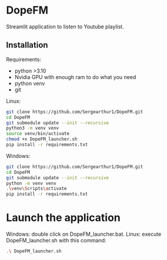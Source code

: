# DopeFM
Streamlit application to listen to Youtube playlist.

## Installation

Requirements:
- python >3.10
- Nvidia GPU with enough ram to do what you need
- python venv
- git


Linux:
```bash
git clone https://github.com/Sergearthur1/DopeFM.git
cd DopeFM
git submodule update --init --recursive
python3 -m venv venv
source venv/bin/activate
chmod +x DopeFM_launcher.sh
pip install -r requirements.txt
```

Windows:
```bash
git clone https://github.com/Sergearthur1/DopeFM.git
cd DopeFM
git submodule update --init --recursive
python -m venv venv
.\venv\Scripts\activate
pip install -r requirements.txt
```
# Launch the application
Windows: double click on DopeFM_launcher.bat.
Linux: execute DopeFM_launcher.sh with this command:
```bash
.\ DopeFM_launcher.sh
```

